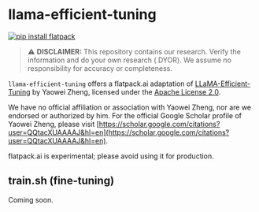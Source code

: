 # llama-efficient-tuning
[![pip install flatpack](https://img.shields.io/badge/pip%20install-flatpack-5865f2)](https://pypi.org/project/flatpack/)

> :warning: **DISCLAIMER:** This repository contains our research. Verify the information and do your own research (
> DYOR). We assume no responsibility for accuracy or completeness.

`llama-efficient-tuning` offers a flatpack.ai adaptation of [LLaMA-Efficient-Tuning](https://github.com/hiyouga/LLaMA-Efficient-Tuning) by Yaowei Zheng, licensed under the [Apache License 2.0](https://github.com/hiyouga/LLaMA-Efficient-Tuning/blob/main/LICENSE).

We have no official affiliation or association with Yaowei Zheng, nor are we endorsed or authorized by him. For the official Google Scholar profile of Yaowei Zheng, please visit [https://scholar.google.com/citations?user=QQtacXUAAAAJ&hl=en](https://scholar.google.com/citations?user=QQtacXUAAAAJ&hl=en).

flatpack.ai is experimental; please avoid using it for production.

## train.sh (fine-tuning)

Coming soon.